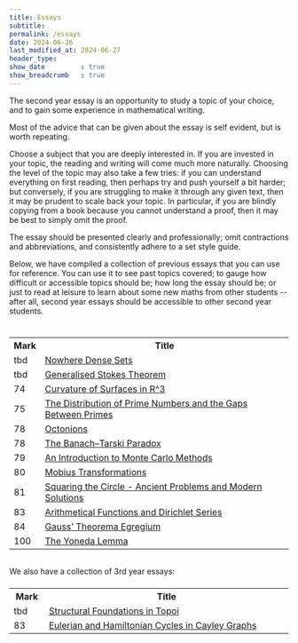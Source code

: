 ```yaml
---
title: Essays
subtitle: 
permalink: /essays
date: 2024-06-26
last_modified_at: 2024-06-27
header_type:
show_date         : true
show_breadcrumb   : true
---
```


The second year essay is an opportunity to study a topic of your choice, and to gain some experience in mathematical writing.

Most of the advice that can be given about the essay is self evident, but is worth repeating.

Choose a subject that you are deeply interested in. If you are invested in your topic, the reading and writing will come much more naturally. Choosing the level of the topic may also take a few tries: if you can understand everything on first reading, then perhaps try and push yourself a bit harder; but conversely, if you are struggling to make it through any given text, then it may be prudent to scale back your topic. In particular, if you are blindly copying from a book because you cannot understand a proof, then it may be best to simply omit the proof.

The essay should be presented clearly and professionally; omit contractions and abbreviations, and consistently adhere to a set style guide.

Below, we have compiled a collection of previous essays that you can use for reference. You can use it to see past topics covered; to gauge how difficult or accessible topics should be; how long the essay should be; or just to read at leisure to learn about some new maths from other students -- after all, second year essays should be accessible to other second year students.

<br/>

<style>
tbody{
    width: 100%;
    display: table;
}
</style>

<table style="margin: 0px auto; width:100%;">
  <tr>
    <th>Mark</th>
    <th>Title</th>
  </tr>
  <tr>
    <td>tbd</td>
    <td><a href="./assets/essays-2/tbd - Nowhere Dense Sets.pdf">Nowhere Dense Sets</a></td>
  </tr>
  <tr>
    <td>tbd</td>
    <td><a href="./assets/essays-2/tbd - Generalised Stokes Theorem.pdf">Generalised Stokes Theorem</a></td>
  </tr>
  <tr>
    <td>74</td>
    <td><a href="./assets/essays-2/74 - Curvature of Surfaces in R^3.pdf">Curvature of Surfaces in R^3</a></td>
  </tr>
  <tr>
    <td>75</td>
    <td><a href="./assets/essays-2/75 - The Distribution of Prime Numbers and the Gaps Between Primes.pdf">The Distribution of Prime Numbers and the Gaps Between Primes</a></td>
  </tr>
  <tr>
    <td>78</td>
    <td><a href="./assets/essays-2/78 - Octonions.pdf">Octonions</a></td>
  </tr>
  <tr>
    <td>78</td>
    <td><a href="./assets/essays-2/78 - The Banach Tarski Paradox.pdf">The Banach–Tarski Paradox</a></td>
  </tr>
  <tr>
    <td>79</td>
    <td><a href="./assets/essays-2/79 - An Introduction to Monte Carlo Methods.pdf">An Introduction to Monte Carlo Methods</a></td>
  </tr>
  <tr>
    <td>80</td>
    <td><a href="./assets/essays-2/80 - Möbius Transformations.pdf">Mobius Transformations</a></td>
  </tr>
  <tr>
    <td>81</td>
    <td><a href="./assets/essays-2/81 - Squaring the Circle - Ancient Problems and Modern Solutions.pdf">Squaring the Circle - Ancient Problems and Modern Solutions</a></td>
  </tr>
  <tr>
    <td>83</td>
    <td><a href="./assets/essays-2/83 - Arithmetical Functions and Dirichlet Series.pdf">Arithmetical Functions and Dirichlet Series</a></td>
  </tr>
  <tr>
    <td>84</td>
    <td><a href="./assets/essays-2/84 - Gauss’ Theorema Egregium.pdf">Gauss’ Theorema Egregium</a></td>
  </tr>
  <tr>
    <td>100</td>
    <td><a href="./assets/essays-2/100 - The Yoneda Lemma.pdf">The Yoneda Lemma</a></td>
  </tr>
</table>



<br/>

We also have a collection of 3rd year essays:

<table style="margin: 0px auto; width:100%;">
  <tr>
    <th>Mark</th>
    <th>Title</th>
  </tr>
  <tr>
    <td>tbd</td>
    <td><a href="./assets/essays-3/tbd - Structural Foundations in Topoi.pdf">Structural Foundations in Topoi</a></td>
  </tr>
  <tr>
    <td>83</td>
    <td><a href="./assets/essays-3/83 - Eulerian and Hamiltonian Cycles in Cayley Graphs.pdf">Eulerian and Hamiltonian Cycles in Cayley Graphs</a></td>
  </tr>
</table>
